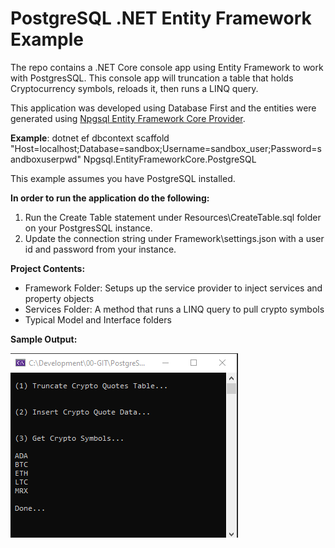 # PostgreSQL .NET Entity Framework Example

The repo contains a .NET Core console app using Entity Framework to work with PostgresSQL.  This console app will truncation a table that holds Cryptocurrency symbols, reloads it, then runs a LINQ query. 

This application was developed using Database First and the entities were generated using [Npgsql Entity Framework Core Provider](https://www.npgsql.org/efcore/).

**Example**: dotnet ef dbcontext scaffold "Host=localhost;Database=sandbox;Username=sandbox_user;Password=sandboxuserpwd" Npgsql.EntityFrameworkCore.PostgreSQL

This example assumes you have PostgreSQL installed. 

**In order to run the application do the following:**

1. Run the Create Table statement under Resources\CreateTable.sql folder on your PostgresSQL instance.
2. Update the connection string under Framework\settings.json with a user id and password from your instance. 

**Project Contents:**

- Framework Folder: Setups up the service provider to inject services and property objects
- Services Folder:  A method that runs a LINQ query to pull crypto symbols
- Typical Model and Interface folders

**Sample Output:**

![](https://github.com/RegencySoftware/PostgreSQLEntityFramework/blob/main/PostgresSQLTest/Resources/ScreenShot.png?raw=true)